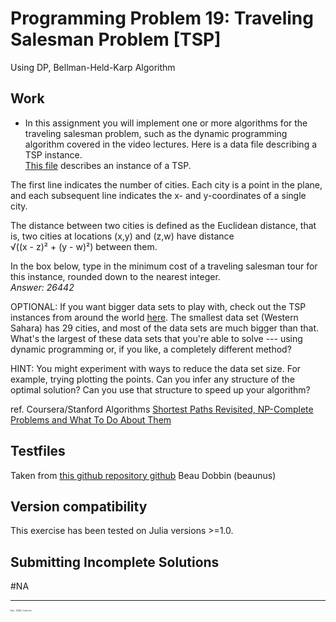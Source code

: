 # Programming Problem 19: Traveling Salesman Problem [TSP]

  Using DP, Bellman-Held-Karp Algorithm


## Work

 - In this assignment you will implement one or more algorithms for the traveling salesman problem, such as the dynamic programming algorithm covered in the video lectures.  Here is a data file describing a TSP instance.  
   [This file](https://github.com/pascal-p/julia-exercism/blob/master/Algo/19-1-tsp/testfiles/tsp.txt) describes an instance of a TSP. 

The first line indicates the number of cities.  Each city is a point in the plane, and each subsequent line indicates the x- and y-coordinates of a single city.  

The distance between two cities is defined as the Euclidean distance, that is, two cities at locations (x,y) and (z,w) have distance  
    √((x - z)² + (y - w)²)​ between them.  

In the box below, type in the minimum cost of a traveling salesman tour for this instance, rounded down to the nearest integer.  
*Answer: 26442*  

OPTIONAL: If you want bigger data sets to play with, check out the TSP instances from around the world [here](http://www.tsp.gatech.edu/world/countries.html).  The smallest data set (Western Sahara) has 29 cities, and most of the data sets are much bigger than that.  What's the largest of these data sets that you're able to solve --- using dynamic programming or, if you like, a completely different method?

HINT: You might experiment with ways to reduce the data set size.  For example, trying plotting the points.  Can you infer any structure of the optimal solution?  Can you use that structure to speed up your algorithm?


ref. Coursera/Stanford Algorithms [Shortest Paths Revisited, NP-Complete Problems and What To Do About Them](https://www.coursera.org/learn/algorithms-npcomplete/home/)

## Testfiles
Taken from [this github repository github](https://github.com/beaunus/stanford-algs) Beau Dobbin (beaunus)

## Version compatibility
This exercise has been tested on Julia versions >=1.0.

## Submitting Incomplete Solutions
#NA

<hr />
<p style="font-size:0.25em">Dec. 2020, Corto Inc</p>
